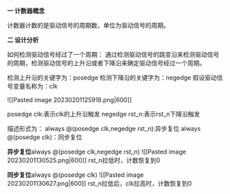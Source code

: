 **一 计数器概念**

计数器计数的是驱动信号的周期数，单位为驱动信号的周期。

**二 设计分析**

如何检测驱动信号经过了一个周期：
通过检测驱动信号的跳变沿来检测驱动信号的周期，检测驱动信号的上升沿或者下降沿来确定驱动信号经过一个周期。

检测上升沿的关键字为：posedge
检测下降沿的关键字为：negedge
假设驱动信号变量名称为：clk

![[Pasted image 20230201125918.png|600]]

posedge clk:表示clk的上升沿触发
negedge rst_n:表示rst_n下降沿触发

描述形式为：
always @(posedge clk,negedge rst_n):异步复位
always @(posedge clk)：同步复位

**异步复位**always @(posedge clk,negedge rst_n)
![[Pasted image 20230201130525.png|600]]
rst_n拉低时，计数恢复到0

**同步复位**always @(posedge clk)
![[Pasted image 20230201130627.png|600]]
rst_n拉低后，clk拉高时，计数恢复到0
